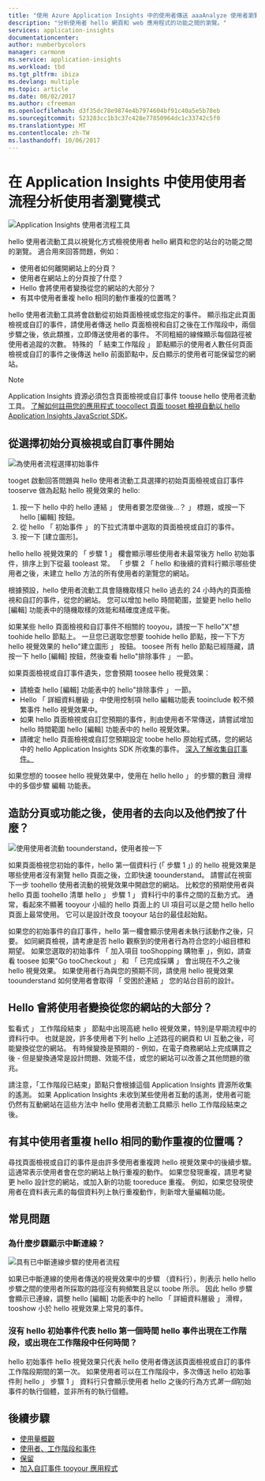 ```yaml
---
title: "使用 Azure Application Insights 中的使用者傳送 aaaAnalyze 使用者瀏覽模式 |Microsoft 文件"
description: "分析使用者 hello 網頁和 web 應用程式的功能之間的瀏覽。"
services: application-insights
documentationcenter: 
author: numberbycolors
manager: carmonm
ms.service: application-insights
ms.workload: tbd
ms.tgt_pltfrm: ibiza
ms.devlang: multiple
ms.topic: article
ms.date: 08/02/2017
ms.author: cfreeman
ms.openlocfilehash: d3f35dc78e9874e4b7974604bf91c40a5e5b78eb
ms.sourcegitcommit: 523283cc1b3c37c428e77850964dc1c33742c5f0
ms.translationtype: MT
ms.contentlocale: zh-TW
ms.lasthandoff: 10/06/2017
---
```

# <a name="analyze-user-navigation-patterns-with-user-flows-in-application-insights"></a>在 Application Insights 中使用使用者流程分析使用者瀏覽模式

![Application Insights 使用者流程工具](./media/app-insights-usage-flows/flows.png)

hello 使用者流動工具以視覺化方式檢視使用者 hello 網頁和您的站台的功能之間的瀏覽。 適合用來回答問題，例如：
* 使用者如何離開網站上的分頁？
* 使用者在網站上的分頁按了什麼？
* Hello 會將使用者變換從您的網站的大部分？
* 有其中使用者重複 hello 相同的動作重複的位置嗎？

hello 使用者流動工具將會啟動從初始頁面檢視或您指定的事件。 顯示指定此頁面檢視或自訂的事件，請使用者傳送 hello 頁面檢視和自訂之後在工作階段中，兩個步驟之後，依此類推，立即傳送使用者的事件。 不同粗細的線條顯示每個路徑被使用者追蹤的次數。 特殊的 「 結束工作階段 」 節點顯示的使用者人數任何頁面檢視或自訂的事件之後傳送 hello 前面節點中，反白顯示的使用者可能保留您的網站。



> [!NOTE]
> Application Insights 資源必須包含頁面檢視或自訂事件 toouse hello 使用者流動工具。 [了解如何註冊您的應用程式 toocollect 頁面 tooset 檢視自動以 hello Application Insights JavaScript SDK](app-insights-javascript.md)。
> 
> 

## <a name="start-by-choosing-an-initial-page-view-or-custom-event"></a>從選擇初始分頁檢視或自訂事件開始

![為使用者流程選擇初始事件](./media/app-insights-usage-flows/flows-initial-event.png)

tooget 啟動回答問題與 hello 使用者流動工具選擇的初始頁面檢視或自訂事件 tooserve 做為起點 hello 視覺效果的 hello:
1. 按一下 hello 中的 hello 連結 」 使用者要怎麼做後...？ 」 標題，或按一下 hello [編輯] 按鈕。 
2. 從 hello 「 初始事件 」 的下拉式清單中選取的頁面檢視或自訂的事件。
3. 按一下 [建立圖形]。

hello hello 視覺效果的 「 步驟 1 」 欄會顯示哪些使用者未最常後方 hello 初始事件，排序上到下從最 tooleast 常。 「 步驟 2 「 hello 和後續的資料行顯示哪些使用者之後，未建立 hello 方法的所有使用者的瀏覽您的網站。

根據預設，hello 使用者流動工具會隨機取樣只 hello 過去的 24 小時內的頁面檢視和自訂的事件，從您的網站。 您可以增加 hello 時間範圍，並變更 hello hello [編輯] 功能表中的隨機取樣的效能和精確度達成平衡。

如果某些 hello 頁面檢視和自訂事件不相關的 tooyou，請按一下 hello"X"想 toohide hello 節點上。 一旦您已選取您想要 toohide hello 節點，按一下下方 hello 視覺效果的 hello"建立圖形 」 按鈕。 toosee 所有 hello 節點已經隱藏，請按一下 hello [編輯] 按鈕，然後查看 hello"排除事件 」 一節。

如果頁面檢視或自訂事件遺失，您會預期 toosee hello 視覺效果：
* 請檢查 hello [編輯] 功能表中的 hello"排除事件 」 一節。
* Hello 「 詳細資料層級 」 中使用控制項 hello 編輯功能表 tooinclude 較不頻繁事件 hello 視覺效果中。
* 如果 hello 頁面檢視或自訂您預期的事件，則由使用者不常傳送，請嘗試增加 hello 時間範圍 hello [編輯] 功能表中的 hello 視覺效果。
* 請確定 hello 頁面檢視或自訂您預期設定 toobe hello 原始程式碼，您的網站中的 hello Application Insights SDK 所收集的事件。 [深入了解收集自訂事件。](app-insights-api-custom-events-metrics.md)

如果您想的 toosee hello 視覺效果中，使用在 hello hello 」 的步驟的數目 滑桿中的多個步驟 編輯 功能表。

## <a name="after-visiting-a-page-or-feature-where-do-users-go-and-what-do-they-click"></a>造訪分頁或功能之後，使用者的去向以及他們按了什麼？

![使用使用者流動 toounderstand，使用者按一下](./media/app-insights-usage-flows/flows-one-step.png)

如果頁面檢視您初始的事件，hello 第一個資料行 (「 步驟 1 」) 的 hello 視覺效果是哪些使用者沒有瀏覽 hello 頁面之後，立即快速 toounderstand。 請嘗試在視窗下一步 toohello 使用者流動的視覺效果中開啟您的網站。 比較您的預期使用者與 hello 頁面 toohello 清單 hello 」 步驟 1 」 資料行中的事件之間的互動方式。 通常，看起來不顯著 tooyour 小組的 hello 頁面上的 UI 項目可以是之間 hello hello 頁面上最常使用。 它可以是設計改良 tooyour 站台的最佳起始點。

如果您的初始事件的自訂事件，hello 第一欄會顯示使用者未執行該動作之後，只要。 如同網頁檢視，請考慮是否 hello 觀察到的使用者行為符合您的小組目標和期望。 如果您選取的初始事件 「 加入項目 tooShopping 購物車 」，例如，請查看 toosee 如果"Go tooCheckout 」 和 「 已完成採購 」 會出現在不久之後 hello 視覺效果。 如果使用者行為與您的預期不同，請使用 hello 視覺效果 toounderstand 如何使用者會取得 「 受困於連結 」 您的站台目前的設計。

## <a name="where-are-hello-places-that-users-churn-most-from-your-site"></a>Hello 會將使用者變換從您的網站的大部分？

監看式 」 工作階段結束 」 節點中出現高總 hello 視覺效果，特別是早期流程中的資料行中。 也就是說，許多使用者下列 hello 上述路徑的網頁和 UI 互動之後，可能變換從您的網站。 有時候變換是預期的 - 例如，在電子商務網站上完成購買之後 - 但是變換通常是設計問題、效能不佳，或您的網站可以改善之其他問題的徵兆。

請注意，「工作階段已結束」節點只會根據這個 Application Insights 資源所收集的遙測。 如果 Application Insights 未收到某些使用者互動的遙測，使用者可能仍然有互動網站在這些方法中 hello 使用者流動工具顯示 hello 工作階段結束之後。

## <a name="are-there-places-where-users-repeat-hello-same-action-over-and-over"></a>有其中使用者重複 hello 相同的動作重複的位置嗎？

尋找頁面檢視或自訂的事件是由許多使用者重複跨 hello 視覺效果中的後續步驟。 這通常表示使用者會在您的網站上執行重複的動作。 如果您發現重複，請思考變更 hello 設計您的網站，或加入新的功能 tooreduce 重複。 例如，如果您發現使用者在資料表元素的每個資料列上執行重複動作，則新增大量編輯功能。

## <a name="common-questions"></a>常見問題

### <a name="why-do-steps-appear-disconnected"></a>為什麼步驟顯示中斷連線？

![具有已中斷連線步驟的使用者流程](./media/app-insights-usage-flows/flows-disconnected.png)

如果已中斷連線的使用者傳送的視覺效果中的步驟 （資料行），則表示 hello hello 步驟之間的使用者所採取的路徑沒有夠頻繁且足以 toobe 所示。 因此 hello 步驟會顯示已連線，調整 hello [編輯] 功能表中的 hello 「 詳細資料層級 」 滑桿，tooshow 小於 hello 視覺效果上常見的事件。

### <a name="does-hello-initial-event-represent-hello-first-time-hello-event-appears-in-a-session-or-any-time-it-appears-in-a-session"></a>沒有 hello 初始事件代表 hello 第一個時間 hello 事件出現在工作階段，或出現在工作階段中任何時間？

hello 初始事件 hello 視覺效果只代表 hello 使用者傳送該頁面檢視或自訂的事件工作階段期間的第一次。 如果使用者可以在工作階段中，多次傳送 hello 初始事件則 hello 」 步驟 1 」 資料行只會顯示使用者 hello 之後的行為方式*第一個*初始事件的執行個體，並非所有的執行個體。

## <a name="next-steps"></a>後續步驟

* [使用量概觀](app-insights-usage-overview.md)
* [使用者、工作階段和事件](app-insights-usage-segmentation.md)
* [保留](app-insights-usage-retention.md)
* [加入自訂事件 tooyour 應用程式](app-insights-api-custom-events-metrics.md)
